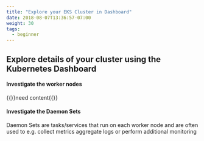 ```yaml
---
title: "Explore your EKS Cluster in Dashboard"
date: 2018-08-07T13:36:57-07:00
weight: 30
tags:
  - beginner
---
```


## Explore details of your cluster using the Kubernetes Dashboard

#### Investigate the worker nodes
{{<todo>}}need content{{</todo>}}


#### Investigate the Daemon Sets
Daemon Sets are tasks/services that run on each worker node and are often used to e.g. collect metrics aggregate logs or perform additional monitoring
